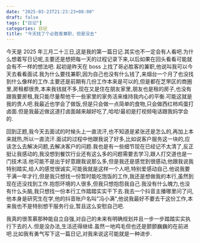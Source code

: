 ```yaml
---
date: "2025-03-23T21:23:23+08:00"
draft: false
tags: ["日记"]
categories: 日记
title: "今天找了个必胜客兼职，但是没去"
---
```


今天是 2025 年三月二十三日,这是我的第一篇日记.其实也不一定会有人看吧.为什么想着写日记呢,主要还是想把每一天的过程记录下来,以后如果在回头看看可能就会有不一样的想法吧.
起初是昨天在 boss 上找了哥必胜客的兼职,他说叫我可以今天去看看面试.我为什么要找兼职,因为自己也没有什么钱了,来烟台一个月了也没找到什么像样的工作.主要还是前期有几份工作本来是可以的,但是都在芝罘区的商圈里,房租都很贵,本来我钱就不多,现在又是住在朋友家里,朋友也是租的房子,也没有跟我要房租,我只能尽量帮他干一些家里的家务活来维持我内心的平衡.可能这就是我的贵人吧.我最近也学会了做饭,但是只会做一点简单的食物,只会做西红柿鸡蛋打卤面.但是我最近做这道打卤面越来越好吃了,哈哈!最初是打视频电话跟我妈学会的.

回到正题,我今天去面试的时候头上一直流汗,也不知道是紧张还是怎么的,再加上本来就热,所以一直流汗.面试的过程中他跟我说了好多,比如说客户服务这一块的,应该怎么去解决问题,去解决客户的问题.我也是有一些细节现在已经记不太清了,反正挺让我感动的,我没想到餐饮行业还有这么多的问题需要去学习,跟人打交道也是一门技术活.他可能不是出于好意跟我说那么多,但是我还是感觉到很感动,他跟我说我特别踏实,给人的感觉很诚实,可能我就是这样一个人吧,特别爱感动自己.他说我要干满一年才行,但是我只想找一份暂时能吃饱饭的工作,我还是想做我的本行,虽然到现在还没找到工作.抱怨环境的人很多,但我只想抱怨我自己.我没有什么魄力,也没有什么头脑,我只想找一份本行工作踏踏实实干下去.我去一个抖音主播哪里问了问,他本身是研究生在学,他的抖音账户名叫"冯小满",他说我最好不要去干这份工作,本来我也不是特别想干服务行业,暂且这么安慰自己吧.

我真的很羡慕那种能自立自强,对自己的未来有明确规划并且一步一步踏踏实实执行下去的人.但是没办法,生活还得继续.虽然一地鸡毛但也还是颤颤巍巍的在前进吧.比如我有勇气写下这一篇日记,对我来说这可能就是一种进步.
